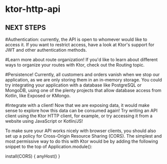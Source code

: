 # ktor-http-api

## NEXT STEPS
#Authentication: 
currently, the API is open to whomever would like to access it. If you want to restrict access, have a look at Ktor's support for JWT and other authentication methods.

#Learn more about route organization! 
If you'd like to learn about different ways to organize your routes with Ktor, check out the Routing topic.

#Persistence!
Currently, all customers and orders vanish when we stop our application, as we are only storing them in an in-memory storage. You could try integrating your application with a database like PostgreSQL or MongoDB, using one of the plenty projects that allow database access from Kotlin, like Exposed or KMongo.

#Integrate with a client!
Now that we are exposing data, it would make sense to explore how this data can be consumed again! Try writing an API client using the Ktor HTTP client, for example, or try accessing it from a website using JavaScript or Kotlin/JS!

To make sure your API works nicely with browser clients, you should also set up a policy for Cross-Origin Resource Sharing (CORS). The simplest and most permissive way to do this with Ktor would be by adding the following snippet to the top of Application.module():

install(CORS) {
    anyHost()
}
